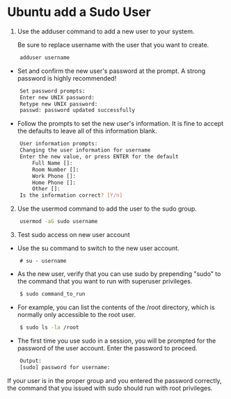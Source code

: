 # Ubuntu add a Sudo User

1. Use the adduser command to add a new user to your system.
   
   Be sure to replace username with the user that you want to create.
```sh
    adduser username
```
- Set and confirm the new user's password at the prompt. A strong password is highly recommended!
```sh
    Set password prompts:
    Enter new UNIX password:
    Retype new UNIX password:
    passwd: password updated successfully
```
- Follow the prompts to set the new user's information. It is fine to accept the defaults to leave all of this information blank.
```sh
    User information prompts:
    Changing the user information for username
    Enter the new value, or press ENTER for the default
        Full Name []:
        Room Number []:
        Work Phone []:
        Home Phone []:
        Other []:
    Is the information correct? [Y/n]
```
2. Use the usermod command to add the user to the sudo group.
```sh
    usermod -aG sudo username
```
3. Test sudo access on new user account
- Use the su command to switch to the new user account.
```
    # su - username
```
- As the new user, verify that you can use sudo by prepending "sudo" to the command that you want to run with superuser privileges.
```sh
    $ sudo command_to_run
```
- For example, you can list the contents of the /root directory, which is normally only accessible to the root user.
```sh
    $ sudo ls -la /root
```
- The first time you use sudo in a session, you will be prompted for the password of the user account. Enter the password to proceed.
```sh
    Output:
    [sudo] password for username:
```
If your user is in the proper group and you entered the password correctly, the command that you issued with sudo should run with root privileges.